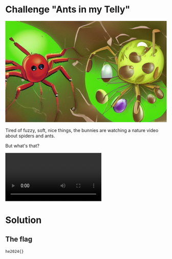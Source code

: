# Challenge "Ants in my Telly"
![Banner Image](banner.jpg)

Tired of fuzzy, soft, nice things, the bunnies are watching a nature video about spiders and ants.

But what's that?

<video controls src="ants_in_my_telly.mp4" title="Title"></video>

# Solution


## The flag
    he2024{}
